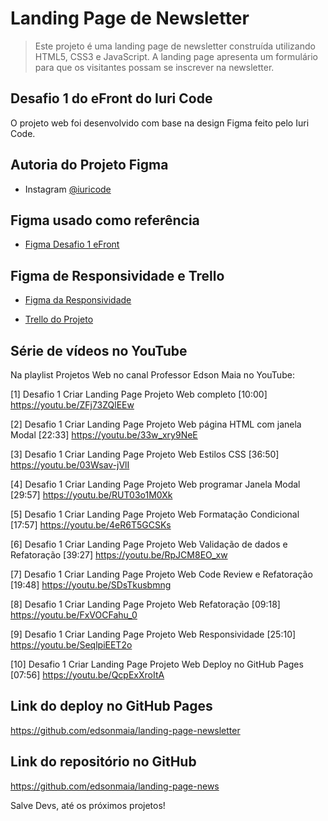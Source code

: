# Landing Page de Newsletter

> Este projeto é uma landing page de newsletter construída utilizando HTML5, CSS3 e JavaScript. A landing page apresenta um formulário para que os visitantes possam se inscrever na newsletter.

## Desafio 1 do eFront do Iuri Code

O projeto web foi desenvolvido com base na design Figma feito pelo Iuri Code.

## Autoria do Projeto Figma

- Instagram [@iuricode](https://www.instagram.com/iuricode/)

## Figma usado como referência

- [Figma Desafio 1 eFront](https://www.figma.com/file/zlBzEKtT8mzt3fD2ujIm8R/eFront---Desafio-1?type=design&node-id=2-2&mode=design&t=ahOuaniQUImpOKwm-0/)

## Figma de Responsividade e Trello

- [Figma da Responsividade](https://www.figma.com/file/00frGUyz3vlXLVo5ht8vwr/Desafio1-eFront-responsividade)

- [Trello do Projeto](https://trello.com/b/Xei2wkJI/desafio-1-efront-landing-page-newsletter)

## Série de vídeos no YouTube

Na playlist Projetos Web no canal Professor Edson Maia no YouTube:

[1] Desafio 1 Criar Landing Page Projeto Web completo [10:00]
https://youtu.be/ZFj73ZQlEEw

[2] Desafio 1 Criar Landing Page Projeto Web página HTML com janela Modal [22:33]
https://youtu.be/33w_xry9NeE

[3] Desafio 1 Criar Landing Page Projeto Web Estilos CSS [36:50]
https://youtu.be/03Wsav-jVlI

[4] Desafio 1 Criar Landing Page Projeto Web programar Janela Modal [29:57]
https://youtu.be/RUT03o1M0Xk

[5] Desafio 1 Criar Landing Page Projeto Web Formatação Condicional [17:57]
https://youtu.be/4eR6T5GCSKs

[6] Desafio 1 Criar Landing Page Projeto Web Validação de dados e Refatoração [39:27]
https://youtu.be/RpJCM8EO_xw

[7] Desafio 1 Criar Landing Page Projeto Web Code Review e Refatoração [19:48]
https://youtu.be/SDsTkusbmng

[8] Desafio 1 Criar Landing Page Projeto Web Refatoração [09:18]
https://youtu.be/FxVOCFahu_0

[9] Desafio 1 Criar Landing Page Projeto Web Responsividade [25:10]
https://youtu.be/SeqlpiEET2o

[10] Desafio 1 Criar Landing Page Projeto Web Deploy no GitHub Pages [07:56]
https://youtu.be/QcpExXroItA

## Link do deploy no GitHub Pages

https://github.com/edsonmaia/landing-page-newsletter

## Link do repositório no GitHub

https://github.com/edsonmaia/landing-page-news

Salve Devs, até os próximos projetos!
